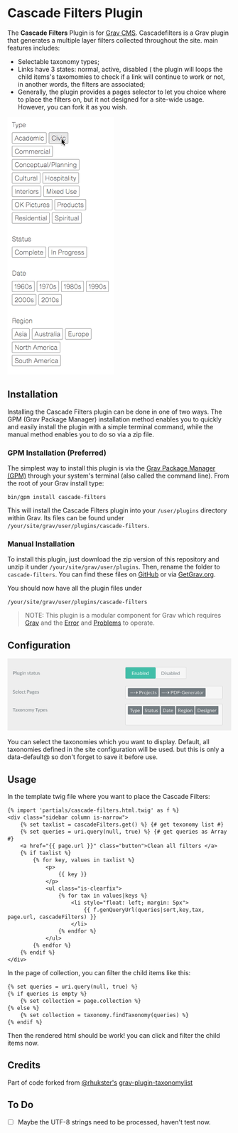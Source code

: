 # Cascade Filters Plugin

The **Cascade Filters** Plugin is for [Grav CMS](http://github.com/getgrav/grav). Cascadefilters is a Grav plugin that generates a multiple layer filters collected throughout the site. main features includes: 
* Selectable taxonomy types; 
* Links have 3 states: normal, active, disabled ( the plugin will loops the child items's taxomomies to check if a link will continue to work or not, in another words, the filters are associated; 
* Generally, the plugin provides a pages selector to let you choice where to place the filters on, but it not designed for a site-wide usage. However, you can fork it as you wish.

![Cascade Filters](assets/screenshot.gif)

## Installation

Installing the Cascade Filters plugin can be done in one of two ways. The GPM (Grav Package Manager) installation method enables you to quickly and easily install the plugin with a simple terminal command, while the manual method enables you to do so via a zip file.

### GPM Installation (Preferred)

The simplest way to install this plugin is via the [Grav Package Manager (GPM)](http://learn.getgrav.org/advanced/grav-gpm) through your system's terminal (also called the command line).  From the root of your Grav install type:

    bin/gpm install cascade-filters

This will install the Cascade Filters plugin into your `/user/plugins` directory within Grav. Its files can be found under `/your/site/grav/user/plugins/cascade-filters`.

### Manual Installation

To install this plugin, just download the zip version of this repository and unzip it under `/your/site/grav/user/plugins`. Then, rename the folder to `cascade-filters`. You can find these files on [GitHub](https://github.com/elvis-cheng/grav-plugin-cascade-filters) or via [GetGrav.org](http://getgrav.org/downloads/plugins#extras).

You should now have all the plugin files under

    /your/site/grav/user/plugins/cascade-filters
	
> NOTE: This plugin is a modular component for Grav which requires [Grav](http://github.com/getgrav/grav) and the [Error](https://github.com/getgrav/grav-plugin-error) and [Problems](https://github.com/getgrav/grav-plugin-problems) to operate.

## Configuration

![Config](assets/config.png)

You can select the taxonomies which you want to display. Default, all taxonomies defined in the site configuration will be used. but this is only a data-default@ so don't forget to save it before use.

## Usage

In the template twig file where you want to place the Cascade Filters:

```twig
{% import 'partials/cascade-filters.html.twig' as f %}
<div class="sidebar column is-narrow">
	{% set taxlist = cascadeFilters.get() %} {# get texonomy list #}
	{% set queries = uri.query(null, true) %} {# get queries as Array #}
	<a href="{{ page.url }}" class="button">Clean all filters </a>
	{% if taxlist %}
		{% for key, values in taxlist %}
			<p>
				{{ key }}
			</p>
			<ul class="is-clearfix">
				{% for tax in values|keys %}
					<li style="float: left; margin: 5px">
						{{ f.genQueryUrl(queries|sort,key,tax, page.url, cascadeFilters) }}
					</li>
				{% endfor %}
			</ul>
		{% endfor %}
	{% endif %}
</div>
```
In the page of collection, you can filter the child items like this:
```twig
{% set queries = uri.query(null, true) %}
{% if queries is empty %}
    {% set collection = page.collection %}
{% else %}
    {% set collection = taxonomy.findTaxonomy(queries) %}
{% endif %}
```

Then the rendered html should be work! you can click and filter the child items now.

## Credits

Part of code forked from [@rhukster's](https://github.com/rhukster) [grav-plugin-taxonomylist](https://github.com/aptly-io/grav-plugin-taxonomylist)

## To Do

- [ ] Maybe the UTF-8 strings need to be processed, haven't test now.
